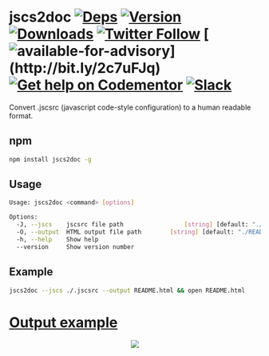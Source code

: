 # jscs2doc [![Deps](https://img.shields.io/david/FGRibreau/jscs2doc.svg)](https://david-dm.org/FGRibreau/jscs2doc) [![Version](https://img.shields.io/npm/v/jscs2doc.svg)](https://www.npmjs.com/package/jscs2doc)  [![Downloads](http://img.shields.io/npm/dm/jscs2doc.svg)](https://www.npmjs.com/package/jscs2doc) [![Twitter Follow](https://img.shields.io/twitter/follow/fgribreau.svg?style=flat)](https://twitter.com/FGRibreau) [![available-for-advisory](https://img.shields.io/badge/available%20for%20consulting%20advisory-yes-ff69b4.svg?)](http://bit.ly/2c7uFJq) [![Get help on Codementor](https://cdn.codementor.io/badges/get_help_github.svg)](https://www.codementor.io/francois-guillaume-ribreau?utm_source=github&utm_medium=button&utm_term=francois-guillaume-ribreau&utm_campaign=github) [![Slack](https://img.shields.io/badge/Slack-Join%20our%20tech%20community-17202A?logo=slack)](https://join.slack.com/t/fgribreau/shared_invite/zt-edpjwt2t-Zh39mDUMNQ0QOr9qOj~jrg)


Convert .jscsrc (javascript code-style configuration) to a human readable format.

## npm

```bash
npm install jscs2doc -g
```

## Usage

```bash
Usage: jscs2doc <command> [options]

Options:
  -J, --jscs    jscsrc file path                 [string] [default: "./.jscsrc"]
  -O, --output  HTML output file path        [string] [default: "./README.html"]
  -h, --help    Show help                                              [boolean]
  --version     Show version number                                    [boolean]
```

## Example

```bash
jscs2doc --jscs ./.jscsrc --output README.html && open README.html
```

# [Output example](/examples)

<p align="center"><a href="https://www.youtube.com/watch?v=dd--tIkrVoA"><img src="https://cloud.githubusercontent.com/assets/138050/9570052/4f985bc6-4f7e-11e5-8a8c-aefb1ae6dbae.gif" />
</a></p>

